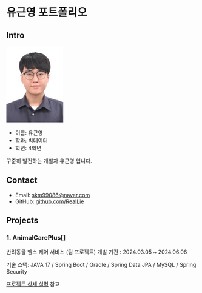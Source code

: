 # 유근영 포트폴리오

## Intro

![프로필이미지](https://github.com/RealLie/RealLie/blob/main/20220811181854_00027.jpg)
- 이름: 유근영
- 학과: 빅데이터
- 학년: 4학년

꾸준히 발전하는 개발자 유근영 입니다.

## Contact
- Email: skm99086@naver.com
- GitHub: [github.com/RealLie](https://github.com/RealLie)

## Projects
### 1. AnimalCarePlus[]
   반려동물 헬스 케어 서비스 (팀 프로젝트)
   개발 기간 : 2024.03.05 ~ 2024.06.06

   기술 스택:
   JAVA 17 / Spring Boot / Gradle / Spring Data JPA / MySQL / Spring Security

   [프로젝트 상세 설명]() 참고
